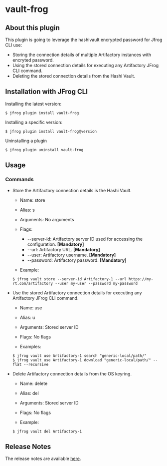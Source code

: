 # vault-frog

## About this plugin
This plugin is going to leverage the hashivault encrypted password for Jfrog CLI use:
* Storing the connection details of multiple Artifactory instances with encryted password.
* Using the stored connection details for executing any Artifactory JFrog CLI command.
* Deleting the stored connection details from the Hashi Vault.

## Installation with JFrog CLI
Installing the latest version:

`$ jfrog plugin install vault-frog`

Installing a specific version:

`$ jfrog plugin install vault-frog@version`

Uninstalling a plugin

`$ jfrog plugin uninstall vault-frog`

## Usage
### Commands
* Store the Artifactory connection details is the Hashi Vault.
    - Name: store
    - Alias: s
    - Arguments:
        No arguments
    - Flags:
        - --server-id: Artifactory server ID used for accessing the configuration. **[Mandatory]**
        - --url: Artifactory URL. **[Mandatory]**
        - --user: Artifactory username. **[Mandatory]**
        - --password: Artifactory password. **[Mandatory]**
        
    - Example:
    ```
  $ jfrog vault store --server-id Artifactory-1 --url https://my-rt.com/artifactory --user my-user --password my-password
  ```
* Use the stored Artifactory connection details for executing any Artifactory JFrog CLI command.
    - Name: use
    - Alias: u
    - Arguments:
        Stored server ID
    - Flags:
        No flags
        
    - Examples:
    ```
  $ jfrog vault use Artifactory-1 search "generic-local/path/"
  $ jfrog vault use Artifactory-1 download "generic-local/path/" --flat --recursive
  ```
* Delete Artifactory connection details from the OS keyring.
    - Name: delete
    - Alias: del
    - Arguments:
        Stored server ID
    - Flags:
        No flags
        
    - Example:
    ```
  $ jfrog vault del Artifactory-1
  ```

## Release Notes
The release notes are available [here](RELEASE.md).